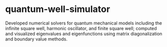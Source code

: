 # quantum-well-simulator
Developed numerical solvers for quantum mechanical models including the infinite square  well, harmonic oscillator, and finite square well; computed and visualized eigenvalues and  eigenfunctions using matrix diagonalization and boundary value methods.
